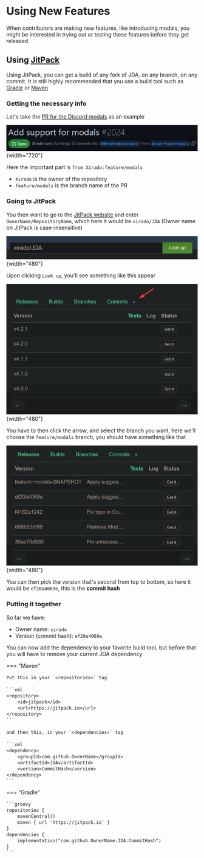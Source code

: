 # Using New Features

When contributors are making new features, like introducing modals, 
you might be interested in trying out or testing these features before they get released.

## Using [JitPack](https://jitpack.io)

Using JitPack, you can get a build of any fork of JDA, on any branch, on any commit.
It is still highly recommended that you use a build tool such as [Gradle](https://gradle.org) or [Maven](https://maven.apache.org)

### Getting the necessary info

Let's take the [PR for the Discord modals](https://github.com/DV8FromTheWorld/JDA/pull/2024) as an example

![img.png](../assets/images/github_pr.png){width="720"}

Here the important part is `from Xirado:feature/modals`

* `Xirado` is the owner of the repository
* `feature/modals` is the branch name of the PR

### Going to JitPack

You then want to go to the [JitPack website](https://jitpack.io/) and enter `OwnerName/RepositoryName`, which here it would be `xirado/JDA` (Owner name on JitPack is case-insensitive)

![img.png](../assets/images/jitpack_enter_repo.png){width="480"}

Upon clicking `Look up`, you'll see something like this appear

![img.png](../assets/images/jitpack_selected_repo.png){width="480"}

You have to then click the arrow, and select the branch you want, here we'll choose the `feature/modals` branch, you should have something like that

![img.png](../assets/images/jitpack_selected_branch.png){width="480"}

You can then pick the version that's second from top to bottom, so here it would be `ef20a4069e`, this is the **commit hash**

### Putting it together

So far we have:

* Owner name: `xirado`
* Version (commit hash): `ef20a4069e`

You can now add the dependency to your favorite build tool, but before that you will have to remove your current JDA dependency

=== "Maven"

    Put this in your `<repositories>` tag    

    ```xml
    <repository>
        <id>jitpack</id>
        <url>https://jitpack.io</url>
    </repository>
    ```

    and then this, in your `<dependencies>` tag

    ```xml
    <dependency>
        <groupId>com.github.OwnerName</groupId>
        <artifactId>JDA</artifactId>
        <version>CommitHash</version>
    </dependency>
    ```

=== "Gradle"
    
    ```groovy
    repositories {
        mavenCentral()
        maven { url 'https://jitpack.io' }
    }
    dependencies {
        implementation("com.github.OwnerName:JDA:CommitHash")
    }
    ```